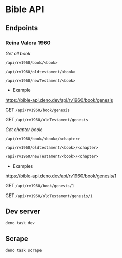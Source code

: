 # Bible API

## Endpoints

### Reina Valera 1960

*Get all book*

`/api/rv1960/book/<book>`

`/api/rv1960/oldtestament/<book>`

`/api/rv1960/newTestament/<book>`

- Example 

https://bible-api.deno.dev/api/rv1960/book/genesis

GET `/api/rv1960/book/genesis`

GET `/api/rv1960/oldTestament/genesis`

*Get chapter book*

`/api/rv1960/book/<book>/<chapter>`

`/api/rv1960/oldtestament/<book>/<chapter>`

`/api/rv1960/newTestament/<book>/<chapter>`

- Examples

https://bible-api.deno.dev/api/rv1960/book/genesis/1

GET `/api/rv1960/book/genesis/1`

GET `/api/rv1960/oldTestament/genesis/1`

## Dev server

```
deno task dev
```

## Scrape

```
deno task scrape
```

